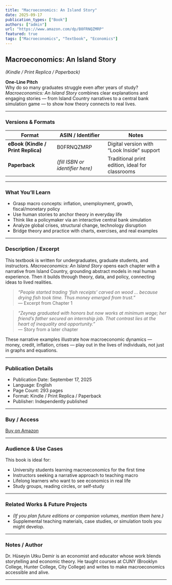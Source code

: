 ```yaml
---
title: "Macroeconomics: An Island Story"  
date: 2025-09-17  
publication_types: ["Book"]  
authors: ["admin"]  
url: "https://www.amazon.com/dp/B0FRNQZMRP"  
featured: true  
tags: ["Macroeconomics", "Textbook", "Economics"]  
---
```


## Macroeconomics: An Island Story  
*(Kindle / Print Replica / Paperback)*

**One-Line Pitch**  
Why do so many graduates struggle even after years of study? *Macroeconomics: An Island Story* combines clear explanations and engaging stories — from Island Country narratives to a central bank simulation game — to show how theory connects to real lives.

---

### Versions & Formats

| Format | ASIN / Identifier | Notes |
|---|---|---|
| **eBook (Kindle / Print Replica)** | B0FRNQZMRP | Digital version with “Look Inside” support |
| **Paperback** | *(fill ISBN or identifier here)* | Traditional print edition, ideal for classrooms |

---

### What You’ll Learn

- Grasp macro concepts: inflation, unemployment, growth, fiscal/monetary policy  
- Use human stories to anchor theory in everyday life  
- Think like a policymaker via an interactive central bank simulation  
- Analyze global crises, structural change, technology disruption  
- Bridge theory and practice with charts, exercises, and real examples  

---

### Description / Excerpt

This textbook is written for undergraduates, graduate students, and instructors. *Macroeconomics: An Island Story* opens each chapter with a narrative from Island Country, grounding abstract models in real human experience. Then it builds through theory, data, and policy, connecting ideas to lived realities.

> *“People started trading ‘fish receipts’ carved on wood … because drying fish took time. Thus money emerged from trust.”*  
> — Excerpt from Chapter 1

> *“Zeynep graduated with honors but now works at minimum wage; her friend’s father secured an internship job. That contrast lies at the heart of inequality and opportunity.”*  
> — Story from a later chapter

These narrative examples illustrate how macroeconomic dynamics — money, credit, inflation, crises — play out in the lives of individuals, not just in graphs and equations.

---

### Publication Details

- Publication Date: September 17, 2025  
- Language: English  
- Page Count: 293 pages  
- Format: Kindle / Print Replica / Paperback  
- Publisher: Independently published  

---

### Buy / Access

[Buy on Amazon](https://www.amazon.com/dp/B0FRNQZMRP)

---

### Audience & Use Cases

This book is ideal for:

- University students learning macroeconomics for the first time  
- Instructors seeking a narrative approach to teaching macro  
- Lifelong learners who want to see economics in real life  
- Study groups, reading circles, or self‐study  

---

### Related Works & Future Projects

- *(If you plan future editions or companion volumes, mention them here.)*  
- Supplemental teaching materials, case studies, or simulation tools you might develop.

---

### Notes / Author

Dr. Hüseyin Utku Demir is an economist and educator whose work blends storytelling and economic theory. He taught courses at CUNY (Brooklyn College, Hunter College, City College) and writes to make macroeconomics accessible and alive.

---
